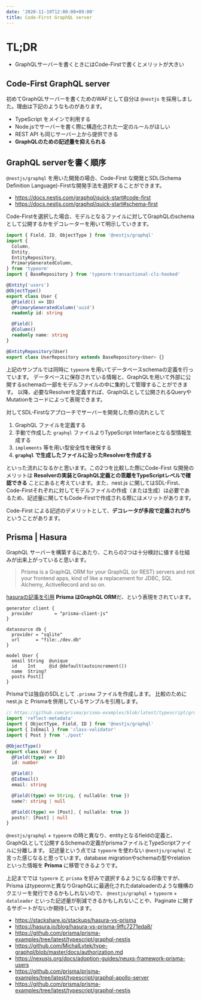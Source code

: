 ```yaml
---
date: '2020-11-19T12:00:00+09:00'
title: Code-First GraphQL server
---
```


# TL;DR

- GraphQLサーバーを書くときにはCode-Firstで書くとメリットが大きい

## Code-First GraphQL server


初めてGraphQLサーバーを書くためのWAFとして自分は `@nestjs` を採用しました。理由は下記のようなものがあります。

- TypeScript をメインで利用する
- Node.jsでサーバーを書く際に構造化された一定のルールがほしい
- REST API も同じサーバー上から提供できる
- **GraphQLのための記述量を抑えられる**

## GraphQL serverを書く順序

`@nestjs/graphql` を用いた開発の場合、Code-First な開発とSDL(Schema Definition Language)-Firstな開発手法を選択することができます。

- https://docs.nestjs.com/graphql/quick-start#code-first
- https://docs.nestjs.com/graphql/quick-start#schema-first

Code-Firstを選択した場合、モデルとなるファイルに対してGraphQLのschemaとして公開するかをデコレーターを用いて明示していきます。

```typescript
import { Field, ID, ObjectType } from '@nestjs/graphql'
import {
  Column,
  Entity,
  EntityRepository,
  PrimaryGeneratedColumn,
} from 'typeorm'
import { BaseRepository } from 'typeorm-transactional-cls-hooked'

@Entity('users')
@ObjectType()
export class User {
  @Field(() => ID)
  @PrimaryGeneratedColumn('uuid')
  readonly id: string

  @Field()
  @Column()
  readonly name: string
}

@EntityRepository(User)
export class UserRepository extends BaseRepository<User> {}
```

上記のサンプルでは同時に `typeorm` を用いてデータベースschemaの定義を行っています。
データベースに保存されている情報と、GraphQLを用いて外部に公開するschemaの一部をモデルファイルの中に集約して管理することができます。
以降、必要なResolverを定義すれば、GraphQLとして公開されるQueryやMutationをコードによって表現できます。

対してSDL-Firstなアプローチでサーバーを開発した際の流れとして

1. GraphQL ファイルを定義する
1. 手動で作成した `graphql` ファイルよりTypeScript Interfaceとなる型情報生成する
1. `implements` 等を用い型安全性を確保する
1. **`graphql` で生成したファイルに沿ったResolverを作成する**

といった流れになるかと思います。この2つを比較した際にCode-First な開発のメリットは **Resolverの実装とGraphQL定義との乖離をTypeScriptレベルで確認できる**
ことにあると考えています。また、nest.js に関してはSDL-First、Code-Firstそれぞれに対してモデルファイルの作成（または生成）は必要であるため、記述量に関してもCode-Firstで作成される際にはメリットがあります。

Code-First による記述のデメリットとして、**デコレータが多段で定義されがち** ということがあります。

## Prisma | Hasura

GraphQL サーバーを構築するにあたり、これらの2つは十分検討に値する仕組みが出来上がっていると思います。

> Prisma is a GraphQL ORM for your GraphQL (or REST) servers and not your frontend apps, kind of like a replacement for JDBC, SQL Alchemy, ActiveRecord and so on.

[hasuraの記事を引用](https://hasura.io/blog/hasura-vs-prisma-9ffc7271eda8/) **Prisma はGraphQL ORM**だ、という表現をされています。

```
generator client {
  provider        = "prisma-client-js"
}

datasource db {
  provider = "sqlite"
  url      = "file:./dev.db"
}

model User {
  email String  @unique
  id    Int     @id @default(autoincrement())
  name  String?
  posts Post[]
}
```

Prismaでは独自のSDLとして `.prisma` ファイルを作成します。
比較のために nest.js と Prismaを併用しているサンプルを引用します。

```typescript
// https://github.com/prisma/prisma-examples/blob/latest/typescript/graphql-nestjs/src/user.ts
import 'reflect-metadata'
import { ObjectType, Field, ID } from '@nestjs/graphql'
import { IsEmail } from 'class-validator'
import { Post } from './post'

@ObjectType()
export class User {
  @Field((type) => ID)
  id: number

  @Field()
  @IsEmail()
  email: string

  @Field((type) => String, { nullable: true })
  name?: string | null

  @Field((type) => [Post], { nullable: true })
  posts?: [Post] | null
}
```

`@nestjs/graphql` + `typeorm` の時と異なり、entityとなるfieldの定義と、GraphQLとして公開するSchemaの定義がprismaファイルとTypeScriptファイルに分離します。
記述量という点では `typeorm` を使わない `@nestjs/graphql` と言った感じなると思っています。database migrationやschemaの型やrelationといった情報を **Prisma** に移管できるようです。

上記まででは `typeorm` と `prisma` を好みで選択するようになる印象ですが、
Prisma はtypeormと異なりGraphQLに最適化されたdataloaderのような機構のクエリーを発行できるかもしれないので、
`@nestjs/graphql` + `typeorm` + `dataloader` といった記述量が削減できるかもしれないことや、Paginate に関するサポートがないか期待しています。

- https://stackshare.io/stackups/hasura-vs-prisma
- https://hasura.io/blog/hasura-vs-prisma-9ffc7271eda8/
- https://github.com/prisma/prisma-examples/tree/latest/typescript/graphql-nestjs
- https://github.com/MichalLytek/type-graphql/blob/master/docs/authorization.md
- https://nexusjs.org/docs/adoption-guides/neuxs-framework-prisma-users
- https://github.com/prisma/prisma-examples/tree/latest/typescript/graphql-apollo-server
- https://github.com/prisma/prisma-examples/tree/latest/typescript/graphql-nestjs
